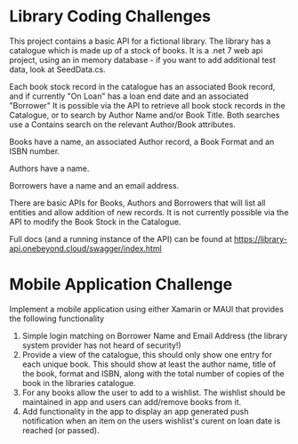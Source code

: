 # Library Coding Challenges
This project contains a basic API for a fictional library. The library has a catalogue which is made up of a stock of books. It is a .net 7 web api project, using an in memory database - if you want to add additional test data, look at SeedData.cs.

Each book stock record in the catalogue has an associated Book record, and if currently "On Loan" has a loan end date and an associated "Borrower"
It is possible via the API to retrieve all book stock records in the Catalogue, or to search by Author Name and/or Book Title. Both searches use a Contains search on the relevant Author/Book attributes.

Books have a name, an associated Author record, a Book Format and an ISBN number.

Authors have a name.

Borrowers have a name and an email address.

There are basic APIs for Books, Authors and Borrowers that will list all entities and allow addition of new records. It is not currently possible via the API to modify the Book Stock in the Catalogue.

Full docs (and a running instance of the API) can be found at https://library-api.onebeyond.cloud/swagger/index.html

# Mobile Application Challenge
Implement a mobile application using either Xamarin or MAUI that provides the following functionality
1.	Simple login matching on Borrower Name and Email Address (the library system provider has not heard of security!)
2.	Provide a view of the catalogue, this should only show one entry for each unique book. This should show at least the author name, title of the book, format and ISBN, along with the total number of copies of the book in the libraries catalogue.
3.	For any books allow the user to add to a wishlist. The wishlist should be maintained in app and users can add/remove books from it. 
4.	Add functionality in the app to display an app generated push notification when an item on the users wishlist's curent on loan date is reached (or passed).

